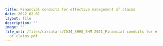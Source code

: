 ```yaml
---
title: Financial conduits for effective management of claims
date: 2022-02-01
layout: file
description: ""
image: ""
file_url: /files/circulars/C534_SHHQ_SHM 2021_Financial conduits for effective management
  of claims.pdf
---
```


